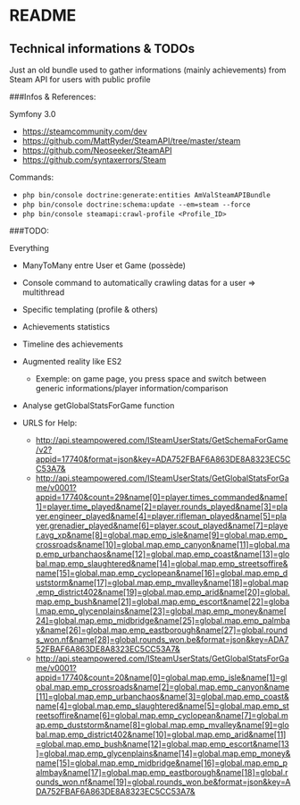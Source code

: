 # README

## Technical informations & TODOs

Just an old bundle used to gather informations (mainly achievements) from Steam API for users with public profile

###Infos & References:

Symfony 3.0

* https://steamcommunity.com/dev
* https://github.com/MattRyder/SteamAPI/tree/master/steam
* https://github.com/Neoseeker/SteamAPI
* https://github.com/syntaxerrors/Steam

Commands:

* `php bin/console doctrine:generate:entities AmValSteamAPIBundle`
* `php bin/console doctrine:schema:update --em=steam --force`
* `php bin/console steamapi:crawl-profile <Profile_ID>`

###TODO:

Everything
* ManyToMany entre User et Game (possède)
* Console command to automatically crawling datas for a user => multithread
* Specific templating (profile & others)
* Achievements statistics
* Timeline des achievements

* Augmented reality like ES2
  * Exemple: on game page, you press space and switch between generic informations/player information/comparison

* Analyse getGlobalStatsForGame function
* URLS for Help:
  * http://api.steampowered.com/ISteamUserStats/GetSchemaForGame/v2?appid=17740&format=json&key=ADA752FBAF6A863DE8A8323EC5CC53A7&
  * http://api.steampowered.com/ISteamUserStats/GetGlobalStatsForGame/v0001?appid=17740&count=29&name[0]=player.times_commanded&name[1]=player.time_played&name[2]=player.rounds_played&name[3]=player.engineer_played&name[4]=player.rifleman_played&name[5]=player.grenadier_played&name[6]=player.scout_played&name[7]=player.avg_xp&name[8]=global.map.emp_isle&name[9]=global.map.emp_crossroads&name[10]=global.map.emp_canyon&name[11]=global.map.emp_urbanchaos&name[12]=global.map.emp_coast&name[13]=global.map.emp_slaughtered&name[14]=global.map.emp_streetsoffire&name[15]=global.map.emp_cyclopean&name[16]=global.map.emp_duststorm&name[17]=global.map.emp_mvalley&name[18]=global.map.emp_district402&name[19]=global.map.emp_arid&name[20]=global.map.emp_bush&name[21]=global.map.emp_escort&name[22]=global.map.emp_glycenplains&name[23]=global.map.emp_money&name[24]=global.map.emp_midbridge&name[25]=global.map.emp_palmbay&name[26]=global.map.emp_eastborough&name[27]=global.rounds_won.nf&name[28]=global.rounds_won.be&format=json&key=ADA752FBAF6A863DE8A8323EC5CC53A7&
  * http://api.steampowered.com/ISteamUserStats/GetGlobalStatsForGame/v0001?appid=17740&count=20&name[0]=global.map.emp_isle&name[1]=global.map.emp_crossroads&name[2]=global.map.emp_canyon&name[11]=global.map.emp_urbanchaos&name[3]=global.map.emp_coast&name[4]=global.map.emp_slaughtered&name[5]=global.map.emp_streetsoffire&name[6]=global.map.emp_cyclopean&name[7]=global.map.emp_duststorm&name[8]=global.map.emp_mvalley&name[9]=global.map.emp_district402&name[10]=global.map.emp_arid&name[11]=global.map.emp_bush&name[12]=global.map.emp_escort&name[13]=global.map.emp_glycenplains&name[14]=global.map.emp_money&name[15]=global.map.emp_midbridge&name[16]=global.map.emp_palmbay&name[17]=global.map.emp_eastborough&name[18]=global.rounds_won.nf&name[19]=global.rounds_won.be&format=json&key=ADA752FBAF6A863DE8A8323EC5CC53A7&
